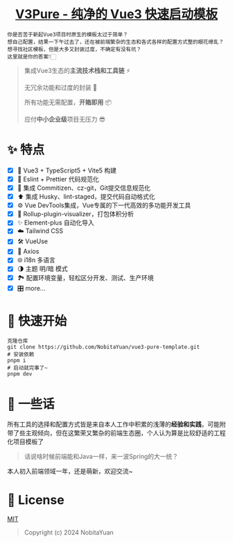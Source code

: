 <h1 align="center">
  <a href="https://github.com/NobitaYuan/vue3-pure-template" target="_blank">V3Pure - 纯净的 Vue3 快速启动模板</a>
</h1>

```
你是否苦于新起Vue3项目时原生的模板太过于简单？
想自己配置，结果一下午过去了，还在被前端繁杂的生态和各式各样的配置方式整的眼花缭乱？
想寻找社区模板，但是大多又封装过度，不确定有没有坑？
这里就是你的答案👇🏻
```

> 集成Vue3生态的**主流技术栈和工具链** ⚡
>
> 无冗余功能和过度的封装 🔌
>
> 所有功能无需配置，**开箱即用** 📦
>
> 应付**中小企业级**项目无压力 😎

# ✨ 特点

-   [x] 🚀 Vue3 + TypeScript5 + Vite5 构建
-   [x] 🎀 Eslint + Prettier 代码规范化
-   [x] 📝 集成 Commitizen、cz-git，Git提交信息规范化
-   [x] ⬆️ 集成 Husky、lint-staged，提交代码自动格式化
-   [x] ⚙️ Vue DevTools集成，Vue专属的下一代高效的多功能开发工具
-   [x] 💼 Rollup-plugin-visualizer，打包体积分析
-   [x] ✨ Element-plus 自动化导入
-   [x] ☁️ Tailwind CSS
-   [x] 🛠️ VueUse
-   [x] 🔗 Axios
-   [x] ️🌐 i18n 多语言
-   [x] 🌗 主题 明/暗 模式
-   [x] 🏞️ 配置环境变量，轻松区分开发、测试、生产环境
-   [x] 🎛 more...

# 🚀 快速开始

```shell
克隆仓库
git clone https://github.com/NobitaYuan/vue3-pure-template.git
# 安装依赖
pnpm i
# 启动就完事了~
pnpm dev
```

# 💬 一些话

所有工具的选择和配置方式皆是来自本人工作中积累的浅薄的**经验和实践**，可能附带了些主观倾向，但在这繁荣又繁杂的前端生态圈，个人认为算是比较舒适的工程化项目模板了

> 话说啥时候前端能和Java一样，来一波Spring的大一统？

本人初入前端领域一年，还是萌新，欢迎交流~

# 📄 License

<a href="https://opensource.org/license/mit/">MIT</a>

> Copyright (c) 2024 NobitaYuan
